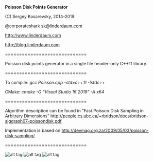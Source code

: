 **Poisson Disk Points Generator**

(C) Sergey Kosarevsky, 2014-2019

@corporateshark sk@linderdaum.com

http://www.linderdaum.com

http://blog.linderdaum.com

=============================

Poisson disk points generator in a single file header-only C++11 library.

=============================

To compile:
	*gcc Poisson.cpp -std=c++11 -lstdc++*

CMake:
	*cmake -G "Visual Studio 16 2019" -A x64*

=============================

Algorithm description can be found in "Fast Poisson Disk Sampling in Arbitrary Dimensions"
http://people.cs.ubc.ca/~rbridson/docs/bridson-siggraph07-poissondisk.pdf

Implementation is based on http://devmag.org.za/2009/05/03/poisson-disk-sampling/

=============================

![alt tag](https://camo.githubusercontent.com/d2c51f5ef0b0644378910f2c58e3e29c3e297ab7/687474703a2f2f626c6f672e6c696e6465726461756d2e636f6d2f696d616765732f506f6973736f6e5f4469736b2e706e67)
![alt tag](https://camo.githubusercontent.com/bfd11990fb6d6050d372fc251c2a161344016175/687474703a2f2f626c6f672e6c696e6465726461756d2e636f6d2f696d616765732f506f6973736f6e5f526563742e706e67)
![alt tag](https://camo.githubusercontent.com/82a7c564779471147872bfd35ee0c246b11eb8c3/687474703a2f2f626c6f672e6c696e6465726461756d2e636f6d2f696d616765732f506f6973736f6e5f526563745f44656e736974792e706e67)
